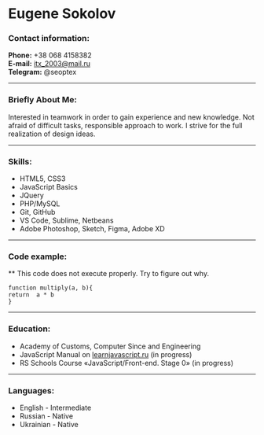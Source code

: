 Eugene Sokolov
===============

### Contact information:[](#contact-information)

**Phone:** +38 068 4158382  
**E-mail:** itx_2003@mail.ru  
**Telegram:** @seoptex 


* * *

### Briefly About Me:[](#briefly-about-me)

Interested in teamwork in order to gain experience and new knowledge. Not afraid of difficult tasks, responsible approach to work.
I strive for the full realization of design ideas.

* * *

### Skills:[](#skills-and-proficiency)

*   HTML5, CSS3
*   JavaScript Basics
*   JQuery
*   PHP/MySQL
*   Git, GitHub
*   VS Code, Sublime, Netbeans
*   Adobe Photoshop, Sketch, Figma, Adobe XD

* * *

### Code example:[](#code-example)

** This code does not execute properly. Try to figure out why.

    function multiply(a, b){ 
	return  a * b
	}
    

* * *

### Education:[](#education)

*   Academy of Customs, Computer Since and Engineering
*   JavaScript Manual on [learnjavascript.ru](https://learn.javascript.ru/) (in progress)
*   RS Schools Course «JavaScript/Front-end. Stage 0» (in progress)

* * *

### Languages:[](#languages)

*   English - Intermediate
*   Russian - Native
*   Ukrainian - Native

